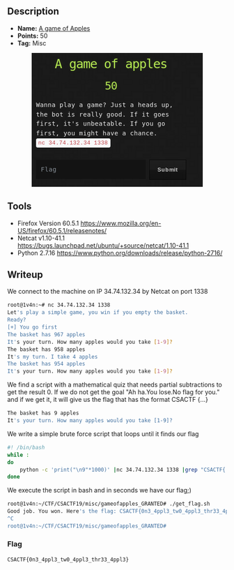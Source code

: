 ## Description
* **Name:** [A game of Apples](https://ctf.utsacyber.com/challenges#A%20game%20of%20apples)
* **Points:** 50
* **Tag:** Misc

<p align="center">
<img src="agameofapples.png"/>
</p>

## Tools
* Firefox Version 60.5.1 https://www.mozilla.org/en-US/firefox/60.5.1/releasenotes/
* Netcat v1.10-41.1 https://bugs.launchpad.net/ubuntu/+source/netcat/1.10-41.1
* Python 2.7.16 https://www.python.org/downloads/release/python-2716/


## Writeup
We connect to the machine on IP 34.74.132.34 by Netcat on port 1338

```bash
root@1v4n:~# nc 34.74.132.34 1338
Let's play a simple game, you win if you empty the basket.
Ready?
[+] You go first
The basket has 967 apples
It's your turn. How many apples would you take [1-9]?
The basket has 958 apples
It's my turn. I take 4 apples
The basket has 954 apples
It's your turn. How many apples would you take [1-9]?
```
We find a script with a mathematical quiz that needs partial subtractions to get the result 0. If we do not get the goal "Ah ha.You lose.No flag for you." and if we get it, it will give us the flag that has the format CSACTF {...}

```bash
The basket has 9 apples
It's your turn. How many apples would you take [1-9]?
```
We write a simple brute force script that loops until it finds our flag

```bash
#! /bin/bash
while :
do
	python -c 'print("\n9"*1000)' |nc 34.74.132.34 1338 |grep "CSACTF{.*"
done
```
We execute the script in bash and in seconds we have our flag;)
```bash
root@1v4n:~/CTF/CSACTF19/misc/gameofapples_GRANTED# ./get_flag.sh
Good job. You won. Here's the flag: CSACTF{0n3_4ppl3_tw0_4ppl3_thr33_4ppl3}
^C
root@1v4n:~/CTF/CSACTF19/misc/gameofapples_GRANTED#
```

### Flag

`CSACTF{0n3_4ppl3_tw0_4ppl3_thr33_4ppl3}`
